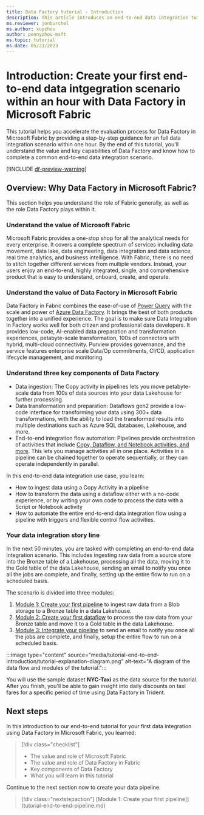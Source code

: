 ```yaml
---
title: Data Factory tutorial - Introduction
description: This article introduces an end-to-end data integration tutorial that provides step-by-step guidance to help you complete a full data integration scenario with Data Factory in Microsoft Fabric within an hour.
ms.reviewer: jonburchel
ms.author: xupzhou
author: pennyzhou-msft
ms.topic: tutorial
ms.date: 05/23/2023
---
```


# Introduction: Create your first end-to-end data intgegration scenario within an hour with Data Factory in Microsoft Fabric

This tutorial helps you accelerate the evaluation process for Data Factory in Microsoft Fabric by providing a step-by-step guidance for an full data integration scenario within one hour. By the end of this tutorial, you'll understand the value and key capabilities of Data Factory and know how to complete a common end-to-end data integration scenario.

[!INCLUDE [df-preview-warning](includes/data-factory-preview-warning.md)]

## Overview: Why Data Factory in Microsoft Fabric?

This section helps you understand the role of Fabric generally, as well as the role Data Factory plays within it.

### Understand the value of Microsoft Fabric

Microsoft Fabric provides a one-stop shop for all the analytical needs for every enterprise. It covers a complete spectrum of services including data movement, data lake, data engineering, data integration and data science, real time analytics, and business intelligence. With Fabric, there is no need to stitch together different services from multiple vendors. Instead, your users enjoy an end-to-end, highly integrated, single, and comprehensive product that is easy to understand, onboard, create, and operate.

### Understand the value of Data Factory in Microsoft Fabric

Data Factory in Fabric combines the ease-of-use of [Power Query](/power-query) with the scale and power of [Azure Data Factory](/azure/data-factory/introduction.md). It brings the best of both products together into a unified experience. The goal is to make sure Data Integration in Factory works well for both citizen and professional data developers. It provides low-code, AI-enabled data preparation and transformation experiences, petabyte-scale transformation, 100s of connectors with hybrid, multi-cloud connectivity. Purview provides governance, and the service features enterprise scale Data/Op commitments, CI/CD, application lifecycle management, and monitoring.

### Understand three key components of Data Factory

- Data ingestion: The Copy activity in pipelines lets you move petabyte-scale data from 100s of data sources into your data Lakehouse for further processing.
- Data transformation and preparation: Dataflows gen2 provide a low-code interface for transforming your data using 300+ data transformations, with the ability to load the transformed results into multiple destinations such as Azure SQL databases, Lakehouse, and more.
- End-to-end integration flow automation: Pipelines provide orchestration of activities that include [Copy, Dataflow, and Notebook activities, and more](activity-overview.md). This lets you manage activities all in one place. Activities in a pipeline can be chained together to operate sequentially, or they can operate independently in parallel.

In this end-to-end data integration use case, you learn:

- How to ingest data using a Copy Activity in a pipeline
- How to transform the data using a dataflow either with a no-code experience, or by writing your own code to process the data with a Script or Notebook activity
- How to automate the entire end-to-end data integration flow using a pipeline with triggers and flexible control flow activities.

### Your data integration story line

In the next 50 minutes, you are tasked with completing an end-to-end data integration scenario. This includes ingesting raw data from a source store into the Bronze table of a Lakehouse, processing all the data, moving it to the Gold table of the data Lakehouse, sending an email to notify you once all the jobs are complete, and finally, setting up the entire flow to run on a scheduled basis.

The scenario is divided into three modules:

1. [Module 1: Create your first pipeline](tutorial-end-to-end-pipeline.md) to ingest raw data from a Blob storage to a Bronze table in a data Lakehouse.
1. [Module 2: Create your first dataflow](tutorial-end-to-end-dataflow.md) to process the raw data from your Bronze table and move it to a Gold table in the data Lakehouse.
1. [Module 3: Integrate your pipeline](tutorial-end-to-end-integration.md) to send an email to notify you once all the jobs are complete, and finally, setup the entire flow to run on a scheduled basis.

:::image type="content" source="media/tutorial-end-to-end-introduction/tutorial-explanation-diagram.png" alt-text="A diagram of the data flow and modules of the tutorial.":::

You will use the sample dataset **NYC-Taxi** as the data source for the tutorial. After you finish, you'll be able to gain insight into daily discounts on taxi fares for a specific period of time using Data Factory in Trident.

## Next steps

In this introduction to our end-to-end tutorial for your first data integration using Data Factory in Microsoft Fabric, you learned:

> [!div class="checklist"]
> - The value and role of Microsoft Fabric
> - The value and role of Data Factory in Fabric
> - Key components of Data Factory
> - What you will learn in this tutorial

Continue to the next section now to create your data pipeline.

> [!div class="nextstepaction"]
> [Module 1: Create your first pipeline]](tutorial-end-to-end-pipeline.md)
